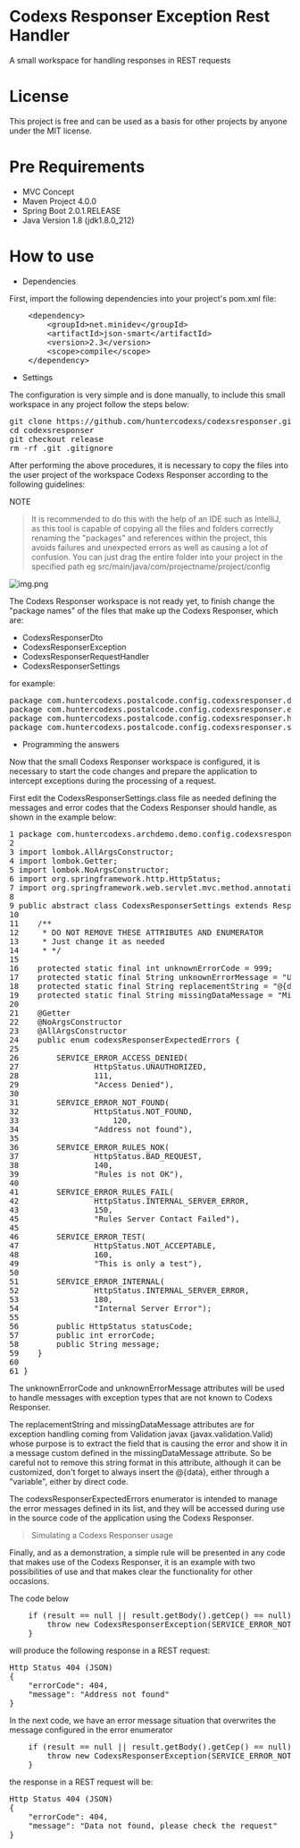 # Codexs Responser Exception Rest Handler
A small workspace for handling responses in REST requests

# License

This project is free and can be used as a basis for other projects by anyone under the MIT license.

# Pre Requirements

- MVC Concept
- Maven Project 4.0.0
- Spring Boot 2.0.1.RELEASE
- Java Version 1.8 (jdk1.8.0_212)

# How to use

- Dependencies

First, import the following dependencies into your project's pom.xml file:

<pre>
    &lt;dependency&gt;
        &lt;groupId>net.minidev&lt;/groupId&gt;
        &lt;artifactId>json-smart&lt;/artifactId&gt;
        &lt;version>2.3&lt;/version&gt;
        &lt;scope>compile&lt;/scope&gt;
    &lt;/dependency&gt;
</pre>

- Settings

The configuration is very simple and is done manually, to include this small workspace in any project follow
the steps below:

<pre>
git clone https://github.com/huntercodexs/codexsresponser.git
cd codexsresponser
git checkout release
rm -rf .git .gitignore
</pre>

After performing the above procedures, it is necessary to copy the files into the user project of the workspace
Codexs Responser according to the following guidelines:

NOTE

> It is recommended to do this with the help of an IDE such as IntelliJ, as this tool is capable of copying all the
> files and folders correctly renaming the "packages" and references within the project, this avoids failures
> and unexpected errors as well as causing a lot of confusion. You can just drag the entire folder into your
> project in the specified path eg src/main/java/com/projectname/project/config

![img.png](data/midias/configure.png)

The Codexs Responser workspace is not ready yet, to finish change the "package names" of the files that
make up the Codexs Responser, which are:

- CodexsResponserDto
- CodexsResponserException
- CodexsResponserRequestHandler
- CodexsResponserSettings

for example:

<pre>
package com.huntercodexs.postalcode.config.codexsresponser.dto; (CodexsResponserDto.class)
package com.huntercodexs.postalcode.config.codexsresponser.exception; (CodexsResponserException.class)
package com.huntercodexs.postalcode.config.codexsresponser.handler; (CodexsResponserRequestHandler.class)
package com.huntercodexs.postalcode.config.codexsresponser.settings; (CodexsResponserSettings.class)
</pre>

- Programming the answers

Now that the small Codexs Responser workspace is configured, it is necessary to start the code changes and
prepare the application to intercept exceptions during the processing of a request.

First edit the CodexsResponserSettings.class file as needed defining the messages and error codes
that the Codexs Responser should handle, as shown in the example below:


<pre>
1 package com.huntercodexs.archdemo.demo.config.codexsresponser.settings;
2
3 import lombok.AllArgsConstructor;
4 import lombok.Getter;
5 import lombok.NoArgsConstructor;
6 import org.springframework.http.HttpStatus;
7 import org.springframework.web.servlet.mvc.method.annotation.ResponseEntityExceptionHandler;
8
9 public abstract class CodexsResponserSettings extends ResponseEntityExceptionHandler {
10
11    /**
12     * DO NOT REMOVE THESE ATTRIBUTES AND ENUMERATOR
13     * Just change it as needed
14     * */
15
16    protected static final int unknownErrorCode = 999;
17    protected static final String unknownErrorMessage = "Unknown error";
18    protected static final String replacementString = "@{data}";
19    protected static final String missingDataMessage = "Missing Data ["+replacementString+"], please check the request";
20
21    @Getter
22    @NoArgsConstructor
23    @AllArgsConstructor
24    public enum codexsResponserExpectedErrors {
25
26        SERVICE_ERROR_ACCESS_DENIED(
27                HttpStatus.UNAUTHORIZED,
28                111,
29                "Access Denied"),
30
31        SERVICE_ERROR_NOT_FOUND(
32                HttpStatus.NOT_FOUND,
33                    120,
34                "Address not found"),
35
36        SERVICE_ERROR_RULES_NOK(
37                HttpStatus.BAD_REQUEST,
38                140,
39                "Rules is not OK"),
40
41        SERVICE_ERROR_RULES_FAIL(
42                HttpStatus.INTERNAL_SERVER_ERROR,
43                150,
45                "Rules Server Contact Failed"),
45
46        SERVICE_ERROR_TEST(
47                HttpStatus.NOT_ACCEPTABLE,
48                160,
49                "This is only a test"),
50
51        SERVICE_ERROR_INTERNAL(
52                HttpStatus.INTERNAL_SERVER_ERROR,
53                180,
54                "Internal Server Error");
55
56        public HttpStatus statusCode;
57        public int errorCode;
58        public String message;
59    }
60
61 }
</pre>

The unknownErrorCode and unknownErrorMessage attributes will be used to handle messages with exception types that
are not known to Codexs Responser.

The replacementString and missingDataMessage attributes are for exception handling coming from Validation javax
(javax.validation.Valid) whose purpose is to extract the field that is causing the error and show it in a message
custom defined in the missingDataMessage attribute. So be careful not to remove this string format
in this attribute, although it can be customized, don't forget to always insert the @{data}, either through a
"variable", either by direct code.

The codexsResponserExpectedErrors enumerator is intended to manage the error messages defined in its list,
and they will be accessed during use in the source code of the application using the Codexs Responser.

> Simulating a Codexs Responser usage

Finally, and as a demonstration, a simple rule will be presented in any code that makes use of the
Codexs Responser, it is an example with two possibilities of use and that makes clear the functionality
for other occasions.

The code below

<pre>
    if (result == null || result.getBody().getCep() == null) {
        throw new CodexsResponserException(SERVICE_ERROR_NOT_FOUND);
    }
</pre>

will produce the following response in a REST request:

<pre>
Http Status 404 (JSON)
{
    "errorCode": 404,
    "message": "Address not found"
}
</pre>

In the next code, we have an error message situation that overwrites the message configured in the error enumerator

<pre>
    if (result == null || result.getBody().getCep() == null) {
        throw new CodexsResponserException(SERVICE_ERROR_NOT_FOUND, "Data not found, please check the request");
    }
</pre>

the response in a REST request will be:

<pre>
Http Status 404 (JSON)
{
    "errorCode": 404,
    "message": "Data not found, please check the request"
}
</pre>